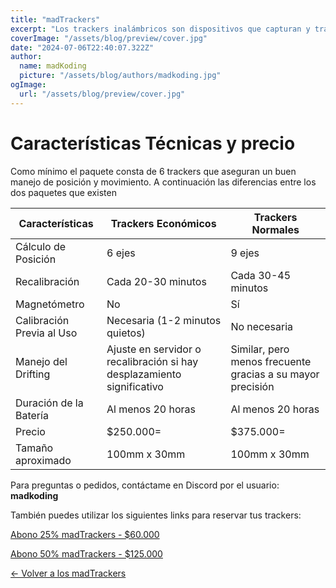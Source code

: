 ```yaml
---
title: "madTrackers"
excerpt: "Los trackers inalámbricos son dispositivos que capturan y transmiten la posición del usuario en tiempo real a un servidor en su PC mediante una conexión WiFi de 2.4 GHz."
coverImage: "/assets/blog/preview/cover.jpg"
date: "2024-07-06T22:40:07.322Z"
author:
  name: madKoding
  picture: "/assets/blog/authors/madkoding.jpg"
ogImage:
  url: "/assets/blog/preview/cover.jpg"
---
```

# Características Técnicas y precio

Como mínimo el paquete consta de 6 trackers que aseguran un buen manejo de posición y movimiento. A continuación las diferencias entre los dos paquetes que existen

| Características | Trackers Económicos | Trackers Normales |
| --- | --- | --- |
| Cálculo de Posición | 6 ejes | 9 ejes |
| Recalibración | Cada 20-30 minutos | Cada 30-45 minutos |
| Magnetómetro | No | Sí |
| Calibración Previa al Uso | Necesaria (1-2 minutos quietos) | No necesaria |
| Manejo del Drifting | Ajuste en servidor o recalibración si hay desplazamiento significativo | Similar, pero menos frecuente gracias a su mayor precisión |
| Duración de la Batería | Al menos 20 horas | Al menos 20 horas |
| Precio | $250.000= | $375.000= |
| Tamaño aproximado | 100mm x 30mm | 100mm x 30mm |

Para preguntas o pedidos, contáctame en Discord por el usuario: **madkoding**

También puedes utilizar los siguientes links para reservar tus trackers:

[Abono 25% madTrackers - $60.000](https://www.flow.cl/btn.php?token=ex6e4s0)

[Abono 50% madTrackers - $125.000](https://www.flow.cl/btn.php?token=mnteaxb)

[← Volver a los madTrackers](../madTrackers%20d7f09ef5cfec4b69b2be9524e493e13d.md)